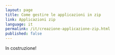 ```yaml
---
layout: page
title: Come gestire le applicazioni in zip
link: Applicazioni zip
language: it
permalink: /it/creazione-applicazione-zip.html
published: false
---
```


In costruzione!
